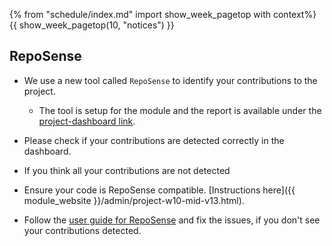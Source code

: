 {% from "schedule/index.md" import show_week_pagetop with context%}
{{ show_week_pagetop(10, "notices") }}

## RepoSense

- We use a new tool called `RepoSense` to identify your contributions to the project.
  - The tool is setup for the module and the report is available under the [project-dashboard link](https://nuscs2113-ay1920s1.github.io/dashboard/). 

- Please check if your contributions are detected correctly in the dashboard.
- If you think all your contributions are not detected 
- Ensure your code is RepoSense compatible. [Instructions here]({{ module_website }}/admin/project-w10-mid-v13.html).


- Follow the [user guide for RepoSense](https://github.com/reposense/RepoSense/blob/release/docs/UserGuide.md) and fix the issues, if you don't see your contributions detected.